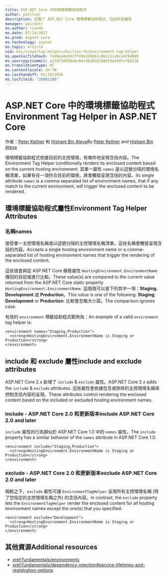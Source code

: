 ```yaml
---
title: ASP.NET Core 中的環境標籤協助程式
author: pkellner
description: 定義了 ASP.NET Core 環境標籤協助程式，包括所有屬性
manager: wpickett
ms.author: riande
ms.date: 07/14/2017
ms.prod: aspnet-core
ms.technology: aspnet
ms.topic: article
uid: mvc/views/tag-helpers/builtin-th/environment-tag-helper
ms.openlocfilehash: 7a99ee0e59c7f49a3208d2c86c11cabce4294889
ms.sourcegitcommit: a510f38930abc84c4b302029d019a34dfe76823b
ms.translationtype: HT
ms.contentlocale: zh-TW
ms.lasthandoff: 01/30/2018
ms.locfileid: "28901180"
---
```

# <a name="environment-tag-helper-in-aspnet-core"></a><span data-ttu-id="0449f-103">ASP.NET Core 中的環境標籤協助程式</span><span class="sxs-lookup"><span data-stu-id="0449f-103">Environment Tag Helper in ASP.NET Core</span></span>

<span data-ttu-id="0449f-104">作者：[Peter Kellner](http://peterkellner.net) 和 [Hisham Bin Ateya](https://twitter.com/hishambinateya)</span><span class="sxs-lookup"><span data-stu-id="0449f-104">By [Peter Kellner](http://peterkellner.net) and [Hisham Bin Ateya](https://twitter.com/hishambinateya)</span></span>

<span data-ttu-id="0449f-105">環境標籤協助程式依據目前的主控環境，有條件地呈現含括內容。</span><span class="sxs-lookup"><span data-stu-id="0449f-105">The Environment Tag Helper conditionally renders its enclosed content based on the current hosting environment.</span></span> <span data-ttu-id="0449f-106">其單一屬性 `names` 是以逗號分隔的環境名稱清單，如果有任一項符合目前的環境，將會觸發呈現含括的內容。</span><span class="sxs-lookup"><span data-stu-id="0449f-106">Its single attribute `names` is a comma separated list of environment names, that if any match to the current environment, will trigger the enclosed content to be rendered.</span></span>

## <a name="environment-tag-helper-attributes"></a><span data-ttu-id="0449f-107">環境標籤協助程式屬性</span><span class="sxs-lookup"><span data-stu-id="0449f-107">Environment Tag Helper Attributes</span></span>

### <a name="names"></a><span data-ttu-id="0449f-108">名稱</span><span class="sxs-lookup"><span data-stu-id="0449f-108">names</span></span>

<span data-ttu-id="0449f-109">接受單一主控環境名稱或以逗號分隔的主控環境名稱清單，這些名稱會觸發呈現含括的內容。</span><span class="sxs-lookup"><span data-stu-id="0449f-109">Accepts a single hosting environment name or a comma-separated list of hosting environment names that trigger the rendering of the enclosed content.</span></span>

<span data-ttu-id="0449f-110">這些值會與從 ASP.NET Core 靜態屬性 `HostingEnvironment.EnvironmentName` 傳回的目前值進行比較。</span><span class="sxs-lookup"><span data-stu-id="0449f-110">These value(s) are compared to the current value returned from the ASP.NET Core static property `HostingEnvironment.EnvironmentName`.</span></span>  <span data-ttu-id="0449f-111">這個值可以是下列其中一項：**Staging**、**Development** 或 **Production**。</span><span class="sxs-lookup"><span data-stu-id="0449f-111">This value is one of the following: **Staging**; **Development** or **Production**.</span></span> <span data-ttu-id="0449f-112">比較會忽略大小寫。</span><span class="sxs-lookup"><span data-stu-id="0449f-112">The comparison ignores case.</span></span>

<span data-ttu-id="0449f-113">有效的 `environment` 標籤協助程式範例為：</span><span class="sxs-lookup"><span data-stu-id="0449f-113">An example of a valid `environment` tag helper is:</span></span>

```cshtml
<environment names="Staging,Production">
  <strong>HostingEnvironment.EnvironmentName is Staging or Production</strong>
</environment>
```

## <a name="include-and-exclude-attributes"></a><span data-ttu-id="0449f-114">include 和 exclude 屬性</span><span class="sxs-lookup"><span data-stu-id="0449f-114">include and exclude attributes</span></span>

<span data-ttu-id="0449f-115">ASP.NET Core 2.x 新增了 `include`  &  `exclude` 屬性。</span><span class="sxs-lookup"><span data-stu-id="0449f-115">ASP.NET Core 2.x adds the `include` & `exclude` attributes.</span></span> <span data-ttu-id="0449f-116">這些屬性會依據包含或排除的主控環境名稱來控制含括內容的呈現。</span><span class="sxs-lookup"><span data-stu-id="0449f-116">These attributes control rendering the enclosed content based on the included or excluded hosting environment names.</span></span>

### <a name="include-aspnet-core-20-and-later"></a><span data-ttu-id="0449f-117">include - ASP.NET Core 2.0 和更新版本</span><span class="sxs-lookup"><span data-stu-id="0449f-117">include ASP.NET Core 2.0 and later</span></span>

<span data-ttu-id="0449f-118">`include` 屬性的行為類似於 ASP.NET Core 1.0 中的 `names` 屬性。</span><span class="sxs-lookup"><span data-stu-id="0449f-118">The `include` property has a similar behavior of the `names` attribute in ASP.NET Core 1.0.</span></span>

```cshtml
<environment include="Staging,Production">
  <strong>HostingEnvironment.EnvironmentName is Staging or Production</strong>
</environment>
```

### <a name="exclude-aspnet-core-20-and-later"></a><span data-ttu-id="0449f-119">exclude - ASP.NET Core 2.0 和更新版本</span><span class="sxs-lookup"><span data-stu-id="0449f-119">exclude ASP.NET Core 2.0 and later</span></span>

<span data-ttu-id="0449f-120">相較之下，`exclude` 屬性可讓 `EnvironmentTagHelper` 呈現所有主控環境名稱 (除了您指定的主控環境名稱之外) 的含括內容。</span><span class="sxs-lookup"><span data-stu-id="0449f-120">In contrast, the `exclude` property lets the `EnvironmentTagHelper` render the enclosed content for all hosting environment names except the one(s) that you specified.</span></span>

```cshtml
<environment exclude="Development">
  <strong>HostingEnvironment.EnvironmentName is Staging or Production</strong>
</environment>
```

## <a name="additional-resources"></a><span data-ttu-id="0449f-121">其他資源</span><span class="sxs-lookup"><span data-stu-id="0449f-121">Additional resources</span></span>

* <xref:fundamentals/environments>
* <xref:fundamentals/dependency-injection#service-lifetimes-and-registration-options>
